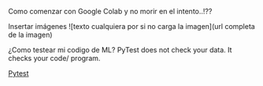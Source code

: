 Como comenzar con Google Colab y no morir en el intento..!??


Insertar imágenes
![texto cualquiera por si no carga la imagen](url completa de la imagen)

¿Como testear mi codigo de ML? PyTest does not check your data. It checks your code/ program.

[Pytest](https://towardsdatascience.com/pytest-for-machine-learning-a-simple-example-based-tutorial-a3df3c58cf8)
